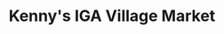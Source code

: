 ---
title: "Kenny's IGA Village Market"
url: /lincoln-city/kennys-iga-village-market/
shop: supermarket
---